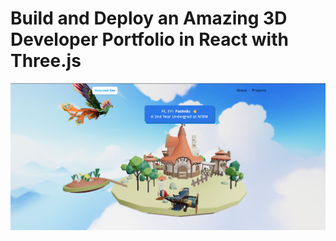 # Build and Deploy an Amazing 3D Developer Portfolio in React with Three.js

![3D Website](./src/assets/web.png)
